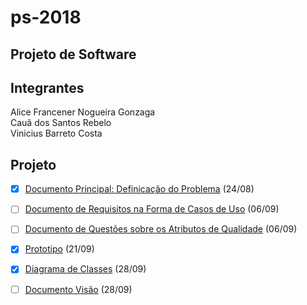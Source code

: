 # ps-2018

## Projeto de Software

## Integrantes

Alice Francener Nogueira Gonzaga  
Cauã dos Santos Rebelo  
Vinicius Barreto Costa  

## Projeto

- [x] [Documento Principal: Definicação do Problema](1.%20Gestão/definicao-problema.pdf) (24/08)

- [ ] [Documento de Requisitos na Forma de Casos de Uso](2.%20Analise/modelo-descricao-caso-uso.odt) (06/09)

- [ ] [Documento de Questões sobre os Atributos de Qualidade](1.%20Gestão/questoes-atributos-qualidade.odt) (06/09)

- [x] [Prototipo](3.%20Projeto/prototipo) (21/09)

- [x] [Diagrama de Classes](2.%20Analise) (28/09)
 
- [ ] [Documento Visão](2.%20Analise/template-documento-visao-sistema.docx) (28/09)
